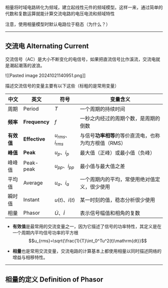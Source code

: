 相量将时域电路转化为频域，建立起线性元件的频域模型。这样一来，通过简单的代数和复数运算就能计算交流电路的电压电流和频域特性

注意，使用相量模型时默认电路位于稳态（为什么？）

---
## 交流电 Alternating Current

交流信号（AC）是大小不断变化的电信号，如果把直流信号比作溪流，交流电就是潮起潮落的波浪。

![[Pasted image 20241021140951.png]]

描述交流信号的变量主要有以下这些（标粗的是常用变量）

| 中文      | 英文            | 符号                  | 变量含义                           |
| ------- | ------------- | ------------------- | ------------------------------ |
| 周期      | Period        | $T$                 | 一个周期的持续时间                      |
| **频率**  | **Frequency** | $f$                 | 一秒之内经过的周期个数，是周期的倒数             |
| **有效值** | **Effective** | $u_{rms}$、$i_{rms}$ | 与信号**功率相等**的等价直流电，也称为均方根值（RMS） |
| **峰值**  | **Peak**      | $u_p$、$i_p$         | 最大值（正峰）或最小值（负峰）                |
| 峰峰值     | Peak-peak     | $u_{pp}$、$i_{pp}$   | 最小值与最大值之差                      |
| 平均值     | Average       | $u_{a}$、$i_{a}$     | 一个周期内的平均，常使用绝对值定义，很少使用         |
| 瞬时值     | Instant       | $u(t)$、$i(t)$       | 某一时刻的值，稳态分析很少使用                |
| 相量      | Phasor        | $\dot{U}$、$\dot{I}$ | 表示信号幅值和相角的复数                   |

+ **有效值**是最常用的交流变量之一，因为它描述了信号的功率特性，其定义是在一个周期内平均信号功率的平方根
$$u_{rms}=\sqrt{\frac{1}{T}\int_0^Tu^2(t)\mathrm{dt}}$$

+ **相量**也是常用交流变量，交流电路的计算基本上都使用相量以同时描述网络的增益与相移特性。

---
## 相量的定义 Definition of Phasor


